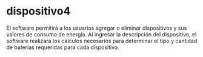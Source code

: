 # dispositivo4
El software permitirá a los usuarios agregar o eliminar dispositivos y sus valores de consumo de energía. Al ingresar la descripción del dispositivo, el software realizará los cálculos necesarios para determinar el tipo y cantidad de baterías requeridas para cada dispositivo.
